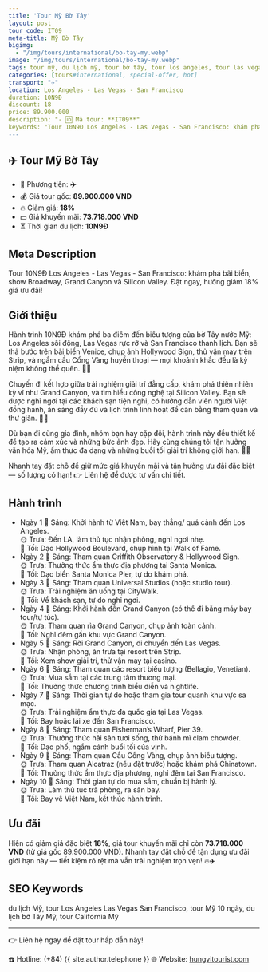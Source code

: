 ```yaml
---
title: 'Tour Mỹ Bờ Tây'
layout: post
tour_code: IT09
meta-title: Mỹ Bờ Tây
bigimg:
  - "/img/tours/international/bo-tay-my.webp"
image: "/img/tours/international/bo-tay-my.webp"
tags: tour mỹ, du lịch mỹ, tour bờ tây, tour los angeles, tour las vegas, tour san francisco, tour quốc tế
categories: [tours#international, special-offer, hot]
transport: "✈️"
location: Los Angeles - Las Vegas - San Francisco
duration: 10N9Đ
discount: 18
price: 89.900.000
description: "- 🆔 Mã tour: **IT09**"
keywords: "Tour 10N9Đ Los Angeles - Las Vegas - San Francisco: khám phá bãi biển, show Broadway, Grand Canyon và Silicon Valley. Đặt ngay, hưởng giảm 18% giá ưu đãi!"
---
```


## ✈️ Tour Mỹ Bờ Tây

- 🚗 Phương tiện: **✈️**
- 💰 Giá tour gốc: **89.900.000 VND**
- 🔥 Giảm giá: **18%**
- 💵 Giá khuyến mãi: **73.718.000 VND**
- ⏳ Thời gian du lịch: **10N9Đ**

## Meta Description
Tour 10N9Đ Los Angeles - Las Vegas - San Francisco: khám phá bãi biển, show Broadway, Grand Canyon và Silicon Valley. Đặt ngay, hưởng giảm 18% giá ưu đãi!

## Giới thiệu
Hành trình 10N9Đ khám phá ba điểm đến biểu tượng của bờ Tây nước Mỹ: Los Angeles sôi động, Las Vegas rực rỡ và San Francisco thanh lịch. Bạn sẽ thả bước trên bãi biển Venice, chụp ảnh Hollywood Sign, thử vận may trên Strip, và ngắm cầu Cổng Vàng huyền thoại — mọi khoảnh khắc đều là kỷ niệm không thể quên. 🌴✨

Chuyến đi kết hợp giữa trải nghiệm giải trí đẳng cấp, khám phá thiên nhiên kỳ vĩ như Grand Canyon, và tìm hiểu công nghệ tại Silicon Valley. Bạn sẽ được nghỉ ngơi tại các khách sạn tiện nghi, có hướng dẫn viên người Việt đồng hành, ăn sáng đầy đủ và lịch trình linh hoạt để cân bằng tham quan và thư giãn. 🎰🌉

Dù bạn đi cùng gia đình, nhóm bạn hay cặp đôi, hành trình này đều thiết kế để tạo ra cảm xúc và những bức ảnh đẹp. Hãy cùng chúng tôi tận hưởng văn hóa Mỹ, ẩm thực đa dạng và những buổi tối giải trí không giới hạn. 📸🍴

Nhanh tay đặt chỗ để giữ mức giá khuyến mãi và tận hưởng ưu đãi đặc biệt — số lượng có hạn! 👉 Liên hệ để được tư vấn chi tiết.

## Hành trình
- Ngày 1
  🌅 Sáng: Khởi hành từ Việt Nam, bay thẳng/ quá cảnh đến Los Angeles.  
  🌞 Trưa: Đến LA, làm thủ tục nhận phòng, nghỉ ngơi nhẹ.  
  🌙 Tối: Dạo Hollywood Boulevard, chụp hình tại Walk of Fame.
- Ngày 2
  🌅 Sáng: Tham quan Griffith Observatory & Hollywood Sign.  
  🌞 Trưa: Thưởng thức ẩm thực địa phương tại Santa Monica.  
  🌙 Tối: Dạo biển Santa Monica Pier, tự do khám phá.
- Ngày 3
  🌅 Sáng: Tham quan Universal Studios (hoặc studio tour).  
  🌞 Trưa: Trải nghiệm ăn uống tại CityWalk.  
  🌙 Tối: Về khách sạn, tự do nghỉ ngơi.
- Ngày 4
  🌅 Sáng: Khởi hành đến Grand Canyon (có thể đi bằng máy bay tour/tự túc).  
  🌞 Trưa: Tham quan rìa Grand Canyon, chụp ảnh toàn cảnh.  
  🌙 Tối: Nghỉ đêm gần khu vực Grand Canyon.
- Ngày 5
  🌅 Sáng: Rời Grand Canyon, di chuyển đến Las Vegas.  
  🌞 Trưa: Nhận phòng, ăn trưa tại resort trên Strip.  
  🌙 Tối: Xem show giải trí, thử vận may tại casino.
- Ngày 6
  🌅 Sáng: Tham quan các resort biểu tượng (Bellagio, Venetian).  
  🌞 Trưa: Mua sắm tại các trung tâm thương mại.  
  🌙 Tối: Thưởng thức chương trình biểu diễn và nightlife.
- Ngày 7
  🌅 Sáng: Thời gian tự do hoặc tham gia tour quanh khu vực sa mạc.  
  🌞 Trưa: Trải nghiệm ẩm thực đa quốc gia tại Las Vegas.  
  🌙 Tối: Bay hoặc lái xe đến San Francisco.
- Ngày 8
  🌅 Sáng: Tham quan Fisherman’s Wharf, Pier 39.  
  🌞 Trưa: Thưởng thức hải sản tươi sống, thử bánh mì clam chowder.  
  🌙 Tối: Dạo phố, ngắm cảnh buổi tối của vịnh.
- Ngày 9
  🌅 Sáng: Tham quan Cầu Cổng Vàng, chụp ảnh biểu tượng.  
  🌞 Trưa: Tham quan Alcatraz (nếu đặt trước) hoặc khám phá Chinatown.  
  🌙 Tối: Thưởng thức ẩm thực địa phương, nghỉ đêm tại San Francisco.
- Ngày 10
  🌅 Sáng: Thời gian tự do mua sắm, chuẩn bị hành lý.  
  🌞 Trưa: Làm thủ tục trả phòng, ra sân bay.  
  🌙 Tối: Bay về Việt Nam, kết thúc hành trình.

## Ưu đãi
Hiện có giảm giá đặc biệt **18%**, giá tour khuyến mãi chỉ còn **73.718.000 VND** (từ giá gốc 89.900.000 VND). Nhanh tay đặt chỗ để tận dụng ưu đãi giới hạn này — tiết kiệm rõ rệt mà vẫn trải nghiệm trọn vẹn! 🔥✈️

## SEO Keywords
du lịch Mỹ, tour Los Angeles Las Vegas San Francisco, tour Mỹ 10 ngày, du lịch bờ Tây Mỹ, tour California Mỹ

---

👉 Liên hệ ngay để đặt tour hấp dẫn này!

☎️ Hotline: (+84) {{ site.author.telephone }}
🌐 Website: [hungvitourist.com](https://hungvitourist.com)

